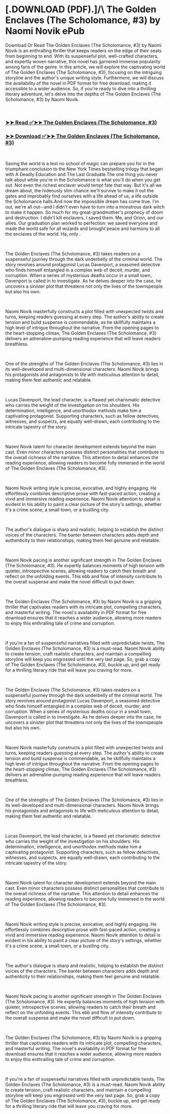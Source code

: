 # [.DOWNLOAD (PDF).]/\ The Golden Enclaves (The Scholomance, #3) by Naomi Novik ePub

<p>Download Or Read The Golden Enclaves (The Scholomance, #3) by Naomi Novik is an enthralling thriller that keeps readers on the edge of their seats from beginning to end. With its suspenseful plot, well-crafted characters, and expertly woven narrative, this novel has garnered immense popularity among fans of the genre. In this article, we will explore the captivating world of The Golden Enclaves (The Scholomance, #3), focusing on the intriguing storyline and the author's unique writing style. Furthermore, we will discuss the availability of the novel in PDF format for free download, making it accessible to a wider audience. So, if you're ready to dive into a thrilling literary adventure, let's delve into the depths of The Golden Enclaves (The Scholomance, #3) by Naomi Novik.</p>
<p>&nbsp;</p>

### [➤➤ Read ✅➤➤ The Golden Enclaves (The Scholomance, #3)](https://realpdfbooksdrive.blogspot.com/id/55858638)

### [➤➤ Download ✅➤➤ The Golden Enclaves (The Scholomance, #3)](https://realpdfbooksdrive.blogspot.com/id/55858638)

<p>&nbsp;</p>
<p>Saving the world is a test no school of magic can prepare you for in the triumphant conclusion to the New York Times bestselling trilogy that began with A Deadly Education and The Last Graduate.The one thing you never talk about while you're in the Scholomance is what you'll do when you get out. Not even the richest enclaver would tempt fate that way. But it's all we dream about, the hideously slim chance we'll survive to make it out the gates and improbably find ourselves with a life ahead of us, a life outside the Scholomance halls.And now the impossible dream has come true. I'm out, we're all out--and I didn't even have to turn into a monstrous dark witch to make it happen. So much for my great-grandmother's prophecy of doom and destruction. I didn't kill enclavers, I saved them. Me, and Orion, and our allies. Our graduation plan worked to perfection: we saved everyone and made the world safe for all wizards and brought peace and harmony to all the enclaves of the world.  Ha, only .</p>
<p>&nbsp;</p>
<p>The Golden Enclaves (The Scholomance, #3) takes readers on a suspenseful journey through the dark underbelly of the criminal world. The story revolves around protagonist Lucas Davenport, a seasoned detective who finds himself entangled in a complex web of deceit, murder, and corruption. When a series of mysterious deaths occur in a small town, Davenport is called in to investigate. As he delves deeper into the case, he uncovers a sinister plot that threatens not only the lives of the townspeople but also his own.</p>
<p>&nbsp;</p>
<p>Naomi Novik masterfully constructs a plot filled with unexpected twists and turns, keeping readers guessing at every step. The author's ability to create tension and build suspense is commendable, as he skillfully maintains a high level of intrigue throughout the narrative. From the opening pages to the heart-stopping climax, The Golden Enclaves (The Scholomance, #3) delivers an adrenaline-pumping reading experience that will leave readers breathless.</p>
<p>&nbsp;</p>
<p>One of the strengths of The Golden Enclaves (The Scholomance, #3) lies in its well-developed and multi-dimensional characters. Naomi Novik brings his protagonists and antagonists to life with meticulous attention to detail, making them feel authentic and relatable.</p>
<p>&nbsp;</p>
<p>Lucas Davenport, the lead character, is a flawed yet charismatic detective who carries the weight of the investigation on his shoulders. His determination, intelligence, and unorthodox methods make him a captivating protagonist. Supporting characters, such as fellow detectives, witnesses, and suspects, are equally well-drawn, each contributing to the intricate tapestry of the story.</p>
<p>&nbsp;</p>
<p>Naomi Novik talent for character development extends beyond the main cast. Even minor characters possess distinct personalities that contribute to the overall richness of the narrative. This attention to detail enhances the reading experience, allowing readers to become fully immersed in the world of The Golden Enclaves (The Scholomance, #3).</p>
<p>&nbsp;</p>
<p>Naomi Novik writing style is precise, evocative, and highly engaging. He effortlessly combines descriptive prose with fast-paced action, creating a vivid and immersive reading experience. Naomi Novik attention to detail is evident in his ability to paint a clear picture of the story's settings, whether it's a crime scene, a small town, or a bustling city.</p>
<p>&nbsp;</p>
<p>The author's dialogue is sharp and realistic, helping to establish the distinct voices of the characters. The banter between characters adds depth and authenticity to their relationships, making them feel genuine and relatable.</p>
<p>&nbsp;</p>
<p>Naomi Novik pacing is another significant strength in The Golden Enclaves (The Scholomance, #3). He expertly balances moments of high tension with quieter, introspective scenes, allowing readers to catch their breath and reflect on the unfolding events. This ebb and flow of intensity contribute to the overall suspense and make the novel difficult to put down.</p>
<p>&nbsp;</p>
<p>The Golden Enclaves (The Scholomance, #3) by Naomi Novik is a gripping thriller that captivates readers with its intricate plot, compelling characters, and masterful writing. The novel's availability in PDF format for free download ensures that it reaches a wider audience, allowing more readers to enjoy this enthralling tale of crime and corruption.</p>
<p>&nbsp;</p>
<p>If you're a fan of suspenseful narratives filled with unpredictable twists, The Golden Enclaves (The Scholomance, #3) is a must-read. Naomi Novik ability to create tension, craft realistic characters, and maintain a compelling storyline will keep you engrossed until the very last page. So, grab a copy of The Golden Enclaves (The Scholomance, #3), buckle up, and get ready for a thrilling literary ride that will leave you craving for more.</p>
<p>&nbsp;</p>
<p>The Golden Enclaves (The Scholomance, #3) takes readers on a suspenseful journey through the dark underbelly of the criminal world. The story revolves around protagonist Lucas Davenport, a seasoned detective who finds himself entangled in a complex web of deceit, murder, and corruption. When a series of mysterious deaths occur in a small town, Davenport is called in to investigate. As he delves deeper into the case, he uncovers a sinister plot that threatens not only the lives of the townspeople but also his own.</p>
<p>&nbsp;</p>
<p>Naomi Novik masterfully constructs a plot filled with unexpected twists and turns, keeping readers guessing at every step. The author's ability to create tension and build suspense is commendable, as he skillfully maintains a high level of intrigue throughout the narrative. From the opening pages to the heart-stopping climax, The Golden Enclaves (The Scholomance, #3) delivers an adrenaline-pumping reading experience that will leave readers breathless.</p>
<p>&nbsp;</p>
<p>One of the strengths of The Golden Enclaves (The Scholomance, #3) lies in its well-developed and multi-dimensional characters. Naomi Novik brings his protagonists and antagonists to life with meticulous attention to detail, making them feel authentic and relatable.</p>
<p>&nbsp;</p>
<p>Lucas Davenport, the lead character, is a flawed yet charismatic detective who carries the weight of the investigation on his shoulders. His determination, intelligence, and unorthodox methods make him a captivating protagonist. Supporting characters, such as fellow detectives, witnesses, and suspects, are equally well-drawn, each contributing to the intricate tapestry of the story.</p>
<p>&nbsp;</p>
<p>Naomi Novik talent for character development extends beyond the main cast. Even minor characters possess distinct personalities that contribute to the overall richness of the narrative. This attention to detail enhances the reading experience, allowing readers to become fully immersed in the world of The Golden Enclaves (The Scholomance, #3).</p>
<p>&nbsp;</p>
<p>Naomi Novik writing style is precise, evocative, and highly engaging. He effortlessly combines descriptive prose with fast-paced action, creating a vivid and immersive reading experience. Naomi Novik attention to detail is evident in his ability to paint a clear picture of the story's settings, whether it's a crime scene, a small town, or a bustling city.</p>
<p>&nbsp;</p>
<p>The author's dialogue is sharp and realistic, helping to establish the distinct voices of the characters. The banter between characters adds depth and authenticity to their relationships, making them feel genuine and relatable.</p>
<p>&nbsp;</p>
<p>Naomi Novik pacing is another significant strength in The Golden Enclaves (The Scholomance, #3). He expertly balances moments of high tension with quieter, introspective scenes, allowing readers to catch their breath and reflect on the unfolding events. This ebb and flow of intensity contribute to the overall suspense and make the novel difficult to put down.</p>
<p>&nbsp;</p>
<p>The Golden Enclaves (The Scholomance, #3) by Naomi Novik is a gripping thriller that captivates readers with its intricate plot, compelling characters, and masterful writing. The novel's availability in PDF format for free download ensures that it reaches a wider audience, allowing more readers to enjoy this enthralling tale of crime and corruption.</p>
<p>&nbsp;</p>
<p>If you're a fan of suspenseful narratives filled with unpredictable twists, The Golden Enclaves (The Scholomance, #3) is a must-read. Naomi Novik ability to create tension, craft realistic characters, and maintain a compelling storyline will keep you engrossed until the very last page. So, grab a copy of The Golden Enclaves (The Scholomance, #3), buckle up, and get ready for a thrilling literary ride that will leave you craving for more.</p>
<p>&nbsp;</p>

